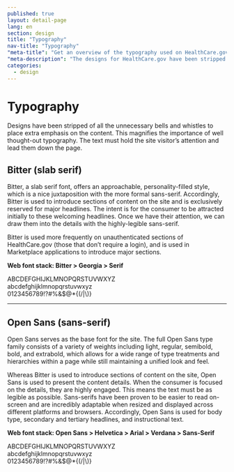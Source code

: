 ```yaml
---
published: true
layout: detail-page
lang: en
section: design
title: "Typography"
nav-title: "Typography"
"meta-title": "Get an overview of the typography used on HealthCare.gov"
"meta-description": "The designs for HealthCare.gov have been stripped of all the unnecessary bells and whistles to place extra emphasis on the content. This magnifies the importance of well thought-out typography."
categories:
  - design
---
```


# Typography

<div class="intro">
Designs have been stripped of all the unnecessary bells and whistles to place extra emphasis on the content. This magnifies the importance of well thought-out typography. The text must hold the site visitor’s attention and lead them down the page.
</div>

<div class="hr"></div>

## Bitter (slab serif)

Bitter, a slab serif font, offers an approachable, personality-filled style, which is a nice juxtaposition with the more formal sans-serif. Accordingly, Bitter is used to introduce sections of content on the site and is exclusively reserved for major headlines. The intent is for the consumer to be attracted initially to these welcoming headlines. Once we have their attention, we can draw them into the details with the highly-legible sans-serif. 

Bitter is used more frequently on unauthenticated sections of HealthCare.gov (those that don’t require a login), and is used in Marketplace applications to introduce major sections. 

<strong>Web font stack: Bitter > Georgia > Serif</strong>

<div class="typography-bitter">ABCDEFGHIJKLMNOPQRSTUVWXYZ<br />
abcdefghijklmnopqrstuvwxyz<br />
0123456789!?#%&amp;$@*{(/|\)}</div>

<hr>

## Open Sans (sans-serif) 

Open Sans serves as the base font for the site. The full Open Sans type family consists of a variety of weights including light, regular, semibold, bold, and extrabold, which allows for a wide range of type treatments and hierarchies within a page while still maintaining a unified look and feel.

Whereas Bitter is used to introduce sections of content on the site, Open Sans is used to present the content details.  When the consumer is focused on the details, they are highly engaged. This means the text must be as legible as possible. Sans-serifs have been proven to be easier to read on-screen and are incredibly adaptable when resized and displayed across different platforms and browsers. Accordingly, Open Sans is used for body type, secondary and tertiary headlines, and instructional text.

<strong>Web font stack: Open Sans > Helvetica > Arial > Verdana > Sans-Serif</strong>

<div class="typography-open-sans">
ABCDEFGHIJKLMNOPQRSTUVWXYZ <br />
abcdefghijklmnopqrstuvwxyz<br /> 
0123456789!?#%&amp;$@*{(/|\)}</div>